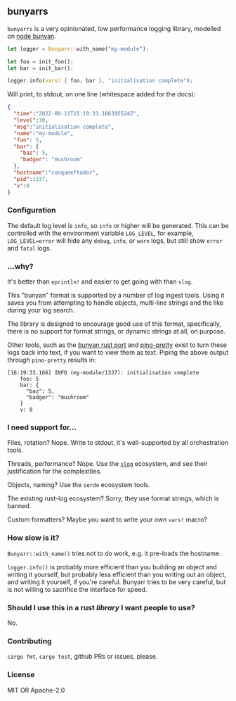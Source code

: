 ## bunyarrs

`bunyarrs` is a very opinionated, low performance logging library,
modelled on [node bunyan](https://www.npmjs.com/package/bunyan).

```rust
let logger = Bunyarr::with_name("my-module");

let foo = init_foo();
let bar = init_bar();

logger.info(vars! { foo, bar }, "initialisation complete");
```

Will print, to stdout, on one line (whitespace added for the docs):

```json
{
  "time":"2022-09-11T15:19:33.166395524Z",
  "level":30,
  "msg":"initialisation complete",
  "name":"my-module",
  "foo": 5,
  "bar": {
    "baz": 5,
    "badger": "mushroom"
  },
  "hostname":"conqueeftador",
  "pid":1337,
  "v":0
}
```


### Configuration

The default log level is `info`, so `info` or higher will be generated.
This can be controlled with the environment variable `LOG_LEVEL`, for example,
`LOG_LEVEL=error` will hide any `debug`, `info`, or `warn` logs, but still
show `error` and `fatal` logs.


### ...why?

It's better than `eprintln!` and easier to get going with than `slog`.

This "bunyan" format is supported by a number of log ingest tools. Using it
saves you from attempting to handle objects, multi-line strings and the like
during your log search.

The library is designed to encourage good use of this format, specifically,
there is no support for format strings, or dynamic strings at all, on purpose.

Other tools, such as the [bunyan rust port](https://crates.io/crates/bunyan)
and [pino-pretty](https://www.npmjs.com/package/pino-pretty) exist to turn
these logs back into text, if you want to view them as text. Piping the above
output through `pino-pretty` results in:

```text
[16:19:33.166] INFO (my-module/1337): initialisation complete
    foo: 5
    bar: {
      "baz": 5,
      "badger": "mushroom"
    }
    v: 0
```


### I need support for...

Files, rotation? Nope. Write to stdout, it's well-supported by all orchestration tools.

Threads, performance? Nope. Use the [`slog`](https://crates.io/crates/slog) ecosystem,
and see their justification for the complexities.

Objects, naming? Use the `serde` ecosystem tools.

The existing rust-log ecosystem? Sorry, they use format strings, which is banned.

Custom formatters? Maybe you want to write your own `vars!` macro?


### How slow is it?

`Bunyarr::with_name()` tries not to do work, e.g. it pre-loads the hostname.

`logger.info()` is probably more efficient than you building an object and writing it
yourself, but probably less efficient than you writing out an object, and writing it
yourself, if you're careful. Bunyarr tries to be very careful, but is not willing to
sacrifice the interface for speed.


### Should I use this in a rust *library* I want people to use?

No.


### Contributing

`cargo fmt`, `cargo test`, github PRs or issues, please.


### License

MIT OR Apache-2.0
